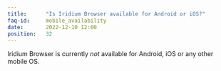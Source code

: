 ```yaml
---
title:		"Is Iridium Browser available for Android or iOS?"
faq-id:		mobile_availability
date:		2022-12-10 12:00
position:	32
---
```

Iridium Browser is currently *not* available for Android, iOS or any other mobile OS.
